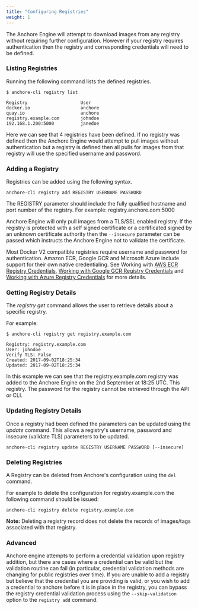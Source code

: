 ```yaml
---
title: "Configuring Registries"
weight: 1
---
```


The Anchore Engine will attempt to download images from any registry without requiring further configuration.
However if your registry requires authentication then the registry and corresponding credentials will need to be defined.

### Listing Registries

Running the following command lists the defined registries.

```
$ anchore-cli registry list 

Registry                    User            
docker.io                   anchore
quay.io                     anchore
registry.example.com        johndoe 
192.168.1.200:5000          janedoe
```

Here we can see that 4 registries have been defined. If no registry was defined then the Anchore Engine would attempt to pull images without authentication but a registry is defined then all pulls for images from that registry will use the specified username and password.

### Adding a Registry

Registries can be added using the following syntax.

`anchore-cli registry add REGISTRY USERNAME PASSWORD`

The REGISTRY parameter should include the fully qualified hostname and port number of the registry. For example: registry.anchore.com:5000

Anchore Engine will only pull images from a TLS/SSL enabled registry. If the registry is protected with a self signed certificate or a certificated signed by an unknown certificate authority then the `--insecure` parameter can be passed which instructs the Anchore Engine not to validate the certificate.

Most Docker V2 compatible registries require username and password for authentication. Amazon ECR, Google GCR and Microsoft Azure include support for their own native credentialing. See Working with [AWS ECR Registry Credentials](),  [Working with Google GCR Registry Credentials]() and [Working with Azure Registry Credentials]() for more details.

### Getting Registry Details

The *registry get* command allows the user to retrieve details about a specific registry.

For example:

```
$ anchore-cli registry get registry.example.com 

Registry: registry.example.com
User: johndoe
Verify TLS: False
Created: 2017-09-02T18:25:34
Updated: 2017-09-02T18:25:34
```

In this example we can see that the registry.example.com registry was added to the Anchore Engine on the 2nd September at 18:25 UTC. This registry. The password for the registry cannot be retrieved through the API or CLI.

### Updating Registry Details

Once a registry had been defined the parameters can be updated using the *update* command. This allows a registry's username, password and insecure (validate TLS) parameters to be updated.

`anchore-cli registry update REGISTRY USERNAME PASSWORD [--insecure]`

### Deleting Registries

A Registry can be deleted from Anchore's configuration using the `del` command.

For example to delete the configuration for registry.example.com the following command should be issued:

`anchore-cli registry delete registry.example.com`

**Note:** Deleting a registry record does not delete the records of images/tags associated with that registry.

### Advanced

Anchore engine attempts to perform a credential validation upon registry addition, but there are cases where a credential can be valid but the validation routine can fail (in particular, credential validation methods are changing for public registries over time).  If you are unable to add a registry but believe that the credential you are providing is valid, or you wish to add a credential to anchore before it is in place in the registry, you can bypass the registry credential validation process using the `--skip-validation` option to the `registry add` command.











